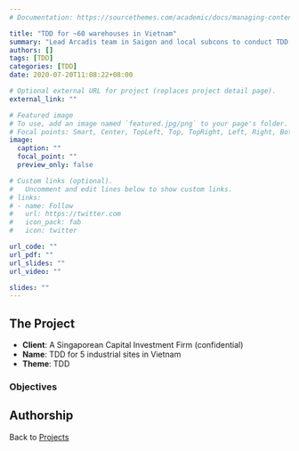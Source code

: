 ```yaml
---
# Documentation: https://sourcethemes.com/academic/docs/managing-content/

title: "TDD for ~60 warehouses in Vietnam"
summary: "Lead Arcadis team in Saigon and local subcons to conduct TDD and design compliance review for 5 industrial sites in North and South of VN for a Singaporean Capital Investment Firm"
authors: []
tags: [TDD]
categories: [TDD]
date: 2020-07-20T11:08:22+08:00

# Optional external URL for project (replaces project detail page).
external_link: ""

# Featured image
# To use, add an image named `featured.jpg/png` to your page's folder.
# Focal points: Smart, Center, TopLeft, Top, TopRight, Left, Right, BottomLeft, Bottom, BottomRight.
image:
  caption: ""
  focal_point: ""
  preview_only: false

# Custom links (optional).
#   Uncomment and edit lines below to show custom links.
# links:
# - name: Follow
#   url: https://twitter.com
#   icon_pack: fab
#   icon: twitter

url_code: ""
url_pdf: ""
url_slides: ""
url_video: ""

slides: ""
---
```


## The Project
- **Client**: A Singaporean Capital Investment Firm (confidential)
- **Name**: TDD for 5 industrial sites in Vietnam
- **Theme**: TDD

### Objectives




## Authorship


Back to [Projects](/project)
